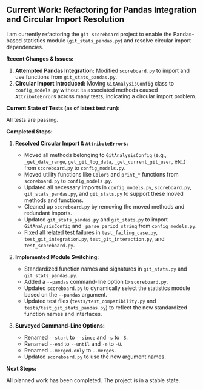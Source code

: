 ## Current Work: Refactoring for Pandas Integration and Circular Import Resolution

I am currently refactoring the `git-scoreboard` project to enable the Pandas-based statistics module (`git_stats_pandas.py`) and resolve circular import dependencies.

**Recent Changes & Issues:**

1.  **Attempted Pandas Integration:** Modified `scoreboard.py` to import and use functions from `git_stats_pandas.py`.
2.  **Circular Import Introduced:** Moving `GitAnalysisConfig` class to `config_models.py` without its associated methods caused `AttributeError`s across many tests, indicating a circular import problem.

**Current State of Tests (as of latest test run):**

All tests are passing.

**Completed Steps:**

1.  **Resolved Circular Import & `AttributeError`s:**
    *   Moved all methods belonging to `GitAnalysisConfig` (e.g., `_get_date_range`, `get_git_log_data`, `_get_current_git_user`, etc.) from `scoreboard.py` to `config_models.py`.
    *   Moved utility functions like `Colors` and `print_*` functions from `scoreboard.py` to `config_models.py`.
    *   Updated all necessary imports in `config_models.py`, `scoreboard.py`, `git_stats_pandas.py`, and `git_stats.py` to support these moved methods and functions.
    *   Cleaned up `scoreboard.py` by removing the moved methods and redundant imports.
    *   Updated `git_stats_pandas.py` and `git_stats.py` to import `GitAnalysisConfig` and `_parse_period_string` from `config_models.py`.
    *   Fixed all related test failures in `test_failing_case.py`, `test_git_integration.py`, `test_git_interaction.py`, and `test_scoreboard.py`.

2.  **Implemented Module Switching:**
    *   Standardized function names and signatures in `git_stats.py` and `git_stats_pandas.py`.
    *   Added a `--pandas` command-line option to `scoreboard.py`.
    *   Updated `scoreboard.py` to dynamically select the statistics module based on the `--pandas` argument.
    *   Updated test files (`tests/test_compatibility.py` and `tests/test_git_stats_pandas.py`) to reflect the new standardized function names and interfaces.

3.  **Surveyed Command-Line Options:**
    *   Renamed `--start` to `--since` and `-s` to `-S`.
    *   Renamed `--end` to `--until` and `-e` to `-U`.
    *   Renamed `--merged-only` to `--merges`.
    *   Updated `scoreboard.py` to use the new argument names.

**Next Steps:**

All planned work has been completed. The project is in a stable state.
